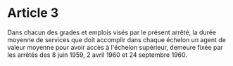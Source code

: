 # Article 3

Dans chacun des grades et emplois visés par le présent arrêté, la durée moyenne de services que doit accomplir dans chaque échelon un agent de valeur moyenne pour avoir accès à l'échelon supérieur, demeure fixée par les arrêtés des 8 juin 1959, 2 avril 1960 et 24 septembre 1960.
